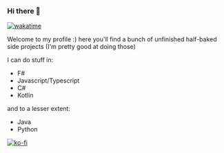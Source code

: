 ### Hi there 👋

[![wakatime](https://wakatime.com/badge/user/4537232c-b581-465b-9604-b10a55ffa7b4.svg)](https://wakatime.com/@4537232c-b581-465b-9604-b10a55ffa7b4)

Welcome to my profile :) here you'll find a bunch of unfinished half-baked side projects (I'm pretty good at doing those)

I can do stuff in:

- F#
- Javascript/Typescript
- C#
- Kotlin

and to a lesser extent:

- Java
- Python


[![ko-fi](https://www.ko-fi.com/img/githubbutton_sm.svg)](https://ko-fi.com/L4L02EUS2)
